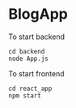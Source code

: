 # BlogApp

To start backend

```
cd backend
node App.js
```

To start frontend

```
cd react_app
npm start
```
